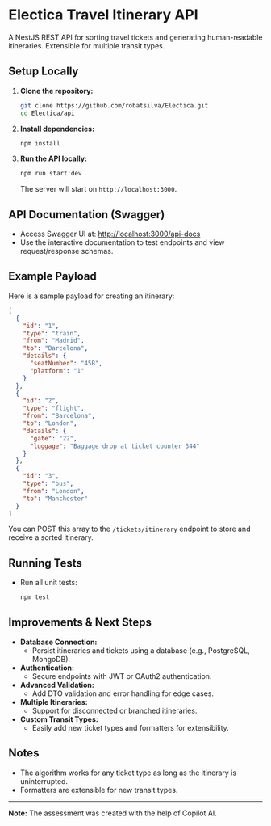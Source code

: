 # Electica Travel Itinerary API

A NestJS REST API for sorting travel tickets and generating human-readable itineraries. Extensible for multiple transit types.

## Setup Locally

1. **Clone the repository:**
   ```sh
   git clone https://github.com/robatsilva/Electica.git
   cd Electica/api
   ```
2. **Install dependencies:**
   ```sh
   npm install
   ```
3. **Run the API locally:**
   ```sh
   npm run start:dev
   ```
   The server will start on `http://localhost:3000`.

## API Documentation (Swagger)

- Access Swagger UI at: [http://localhost:3000/api-docs](http://localhost:3000/api-docs)
- Use the interactive documentation to test endpoints and view request/response schemas.

## Example Payload

Here is a sample payload for creating an itinerary:

```json
[
  {
    "id": "1",
    "type": "train",
    "from": "Madrid",
    "to": "Barcelona",
    "details": {
      "seatNumber": "45B",
      "platform": "1"
    }
  },
  {
    "id": "2",
    "type": "flight",
    "from": "Barcelona",
    "to": "London",
    "details": {
      "gate": "22",
      "luggage": "Baggage drop at ticket counter 344"
    }
  },
  {
    "id": "3",
    "type": "bus",
    "from": "London",
    "to": "Manchester"
  }
]
```

You can POST this array to the `/tickets/itinerary` endpoint to store and receive a sorted itinerary.

## Running Tests

- Run all unit tests:
  ```sh
  npm test
  ```

## Improvements & Next Steps

- **Database Connection:**
  - Persist itineraries and tickets using a database (e.g., PostgreSQL, MongoDB).
- **Authentication:**
  - Secure endpoints with JWT or OAuth2 authentication.
- **Advanced Validation:**
  - Add DTO validation and error handling for edge cases.
- **Multiple Itineraries:**
  - Support for disconnected or branched itineraries.
- **Custom Transit Types:**
  - Easily add new ticket types and formatters for extensibility.

## Notes

- The algorithm works for any ticket type as long as the itinerary is uninterrupted.
- Formatters are extensible for new transit types.

---

**Note:** The assessment was created with the help of Copilot AI.
